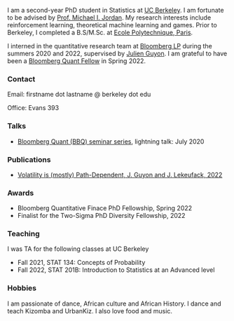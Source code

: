 <!-- # Jordan Lekeufack -->
<!-- ![Profile picture](/docs/assets/images/git_profile.jpg) -->
I am a second-year PhD student in Statistics at [UC Berkeley](https://statistics.berkeley.edu/). I am fortunate to be advised by [Prof. Michael I. Jordan](http://people.eecs.berkeley.edu/~jordan/). My research interests include reinforcement learning, theoretical machine learning and games. Prior to Berkeley, I completed a B.S/M.Sc. at [Ecole Polytechnique, Paris](https://programmes.polytechnique.edu/en/ingenieur-polytechnicien-program/ingenieur-polytechnicien-program).

I interned in the quantitative research team at [Bloomberg LP](https://www.bloomberg.com/company/) during the summers 2020 and 2022, supervised by [Julien Guyon](https://cermics.enpc.fr/~guyon/). I am grateful to have been a [Bloomberg Quant Fellow](https://www.bloomberg.com/company/values/tech-at-bloomberg/quantitative-finance-phd-fellowship/) in Spring 2022.

### Contact
Email: firstname dot lastname @ berkeley dot edu

Office: Evans 393

### Talks
* [Bloomberg Quant (BBQ) seminar series](https://www.bloomberg.com/professional/quant-seminar-series/), lightning talk: July 2020

### Publications
* [Volatility is (mostly) Path-Dependent, J. Guyon and J. Lekeufack, 2022](http://ssrn.com/abstract=4174589)
<!-- ### Publications and Preprints -->

### Awards
* Bloomberg Quantitative Finace PhD Fellowship, Spring 2022
* Finalist for the Two-Sigma PhD Diversity Fellowship, 2022

### Teaching
I was TA for the following classes at UC Berkeley
* Fall 2021, STAT 134: Concepts of Probability
* Fall 2022, STAT 201B: Introduction to Statistics at an Advanced level

### Hobbies
I am passionate of dance, African culture and African History. I dance and teach Kizomba and UrbanKiz. I also love food and music.
